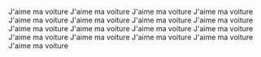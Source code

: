 J'aime ma voiture J'aime ma voiture J'aime ma voiture J'aime ma voiture J'aime ma voiture J'aime ma voiture J'aime ma voiture J'aime ma voiture J'aime ma voiture J'aime ma voiture J'aime ma voiture J'aime ma voiture J'aime ma voiture J'aime ma voiture J'aime ma voiture J'aime ma voiture J'aime ma voiture 